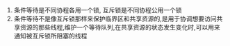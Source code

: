 1. 条件等待是不同协程各用一个锁, 互斥锁是不同协程公用一个锁
2. 条件等待不是像互斥锁那样来保护临界区和共享资源的,是用于协调想要访问共享资源的那些线程,维护一个等待队列,在共享资源的状态发生变化时,可以用来通知被互斥锁所阻塞的线程